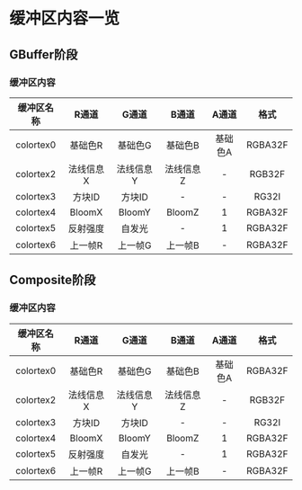 # 缓冲区内容一览

## GBuffer阶段

### 缓冲区内容

|缓冲区名称|R通道|G通道|B通道|A通道|格式|
|:---------:|:---------:|:---------:|:---------:|:---------:|:---------:|
|colortex0|基础色R|基础色G|基础色B|基础色A|RGBA32F
|colortex2|法线信息X|法线信息Y|法线信息Z|-|RGB32F
|colortex3|方块ID|方块ID|-|-|RG32I
|colortex4|BloomX|BloomY|BloomZ|1|RGBA32F
|colortex5|反射强度|自发光|-|1|RGBA32F
|colortex6|上一帧R|上一帧G|上一帧B|-|RGBA32F

## Composite阶段

### 缓冲区内容

|缓冲区名称|R通道|G通道|B通道|A通道|格式|
|:---------:|:---------:|:---------:|:---------:|:---------:|:---------:|
|colortex0|基础色R|基础色G|基础色B|基础色A|RGBA32F
|colortex2|法线信息X|法线信息Y|法线信息Z|-|RGB32F
|colortex3|方块ID|方块ID|-|-|RG32I
|colortex4|BloomX|BloomY|BloomZ|1|RGBA32F
|colortex5|反射强度|自发光|-|1|RGBA32F
|colortex6|上一帧R|上一帧G|上一帧B|-|RGBA32F